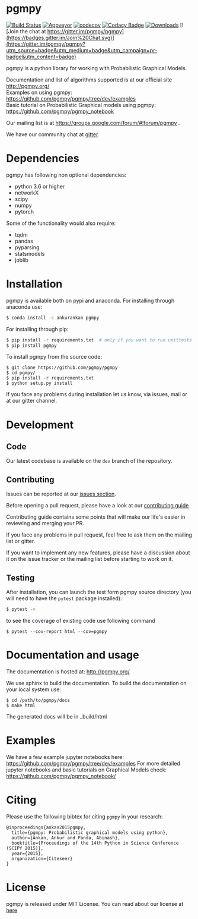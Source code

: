 pgmpy
=====
[![Build Status](https://travis-ci.org/pgmpy/pgmpy.svg?style=flat)](https://travis-ci.org/pgmpy/pgmpy)
[![Appveyor](https://ci.appveyor.com/api/projects/status/github/pgmpy/pgmpy?branch=dev)](https://www.appveyor.com/)
[![codecov](https://codecov.io/gh/pgmpy/pgmpy/branch/dev/graph/badge.svg)](https://codecov.io/gh/pgmpy/pgmpy)
[![Codacy Badge](https://api.codacy.com/project/badge/Grade/78a8256c90654c6892627f6d8bbcea14)](https://www.codacy.com/gh/pgmpy/pgmpy?utm_source=github.com&amp;utm_medium=referral&amp;utm_content=pgmpy/pgmpy&amp;utm_campaign=Badge_Grade)
[![Downloads](https://img.shields.io/pypi/dm/pgmpy.svg)](https://pypistats.org/packages/pgmpy)
[![Join the chat at https://gitter.im/pgmpy/pgmpy](https://badges.gitter.im/Join%20Chat.svg)](https://gitter.im/pgmpy/pgmpy?utm_source=badge&utm_medium=badge&utm_campaign=pr-badge&utm_content=badge)

pgmpy is a python library for working with Probabilistic Graphical Models.  

Documentation  and list of algorithms supported is at our official site http://pgmpy.org/  
Examples on using pgmpy: https://github.com/pgmpy/pgmpy/tree/dev/examples  
Basic tutorial on Probabilistic Graphical models using pgmpy: https://github.com/pgmpy/pgmpy_notebook  

Our mailing list is at https://groups.google.com/forum/#!forum/pgmpy .

We have our community chat at [gitter](https://gitter.im/pgmpy/pgmpy).

Dependencies
=============
pgmpy has following non optional dependencies:
- python 3.6 or higher
- networkX
- scipy 
- numpy
- pytorch

Some of the functionality would also require:
- tqdm
- pandas
- pyparsing
- statsmodels
- joblib

Installation
=============
pgmpy is available both on pypi and anaconda. For installing through anaconda use:
```bash
$ conda install -c ankurankan pgmpy
```

For installing through pip:
```bash
$ pip install -r requirements.txt  # only if you want to run unittests
$ pip install pgmpy
```

To install pgmpy from the source code:
```
$ git clone https://github.com/pgmpy/pgmpy 
$ cd pgmpy/
$ pip install -r requirements.txt
$ python setup.py install
```

If you face any problems during installation let us know, via issues, mail or at our gitter channel.

Development
============

Code
----
Our latest codebase is available on the `dev` branch of the repository.

Contributing
------------
Issues can be reported at our [issues section](https://github.com/pgmpy/pgmpy/issues).

Before opening a pull request, please have a look at our [contributing guide](
https://github.com/pgmpy/pgmpy/blob/dev/Contributing.md)

Contributing guide contains some points that will make our life's easier in reviewing and merging your PR.

If you face any problems in pull request, feel free to ask them on the mailing list or gitter.

If you want to implement any new features, please have a discussion about it on the issue tracker or the mailing
list before starting to work on it.

Testing
-------

After installation, you can launch the test form pgmpy
source directory (you will need to have the ``pytest`` package installed):
```bash
$ pytest -v
```
to see the coverage of existing code use following command
```
$ pytest --cov-report html --cov=pgmpy
```

Documentation and usage
=======================

The documentation is hosted at: http://pgmpy.org/

We use sphinx to build the documentation. To build the documentation on your local system use:
```
$ cd /path/to/pgmpy/docs
$ make html
```
The generated docs will be in _build/html

Examples
========
We have a few example jupyter notebooks here: https://github.com/pgmpy/pgmpy/tree/dev/examples
For more detailed jupyter notebooks and basic tutorials on Graphical Models check: https://github.com/pgmpy/pgmpy_notebook/

Citing
======
Please use the following bibtex for citing `pgmpy` in your research:
```
@inproceedings{ankan2015pgmpy,
  title={pgmpy: Probabilistic graphical models using python},
  author={Ankan, Ankur and Panda, Abinash},
  booktitle={Proceedings of the 14th Python in Science Conference (SCIPY 2015)},
  year={2015},
  organization={Citeseer}
}
```

License
=======
pgmpy is released under MIT License. You can read about our license at [here](https://github.com/pgmpy/pgmpy/blob/dev/LICENSE)

